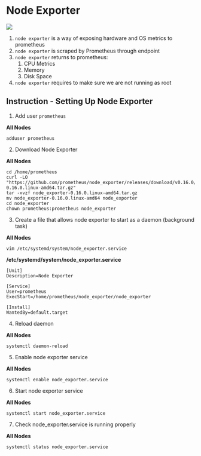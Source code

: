 # Node Exporter

<img src="https://user-images.githubusercontent.com/6856382/222939962-19f24cec-375c-45f0-842f-e5319d92fea4.png">

1. `node exporter` is a way of exposing hardware and OS metrics to prometheus
2. `node exporter` is scraped by Prometheus through endpoint
3. `node exporter` returns to prometheus:
    1. CPU Metrics
    2. Memory
    3. Disk Space
4. `node exporter` requires to make sure we are not running as root


## Instruction - Setting Up Node Exporter

1. Add user `prometheus`

**All Nodes**
```
adduser prometheus
```

2. Download Node Exporter

**All Nodes**
```
cd /home/prometheus
curl -LO "https://github.com/prometheus/node_exporter/releases/download/v0.16.0/node_exporter-0.16.0.linux-amd64.tar.gz"
tar -xvzf node_exporter-0.16.0.linux-amd64.tar.gz
mv node_exporter-0.16.0.linux-amd64 node_exporter
cd node_exporter
chown prometheus:prometheus node_exporter
```

3. Create a file that allows node exporter to start as a daemon (background task)

**All Nodes**
```
vim /etc/systemd/system/node_exporter.service
```

**/etc/systemd/system/node_exporter.service**
```
[Unit]
Description=Node Exporter

[Service]
User=prometheus
ExecStart=/home/prometheus/node_exporter/node_exporter

[Install]
WantedBy=default.target
```

4. Reload daemon

**All Nodes**
```
systemctl daemon-reload
```

5. Enable node exporter service

**All Nodes**
```
systemctl enable node_exporter.service
```

6. Start node exporter service

**All Nodes**
```
systemctl start node_exporter.service
```

7. Check node_exporter.service is running properly

**All Nodes**
```
systemctl status node_exporter.service
```


#